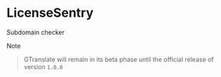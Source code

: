 # LicenseSentry
Subdomain checker
> [!NOTE]
> > GTranslate will remain in its beta phase until the official release of version ``1.0.0``
